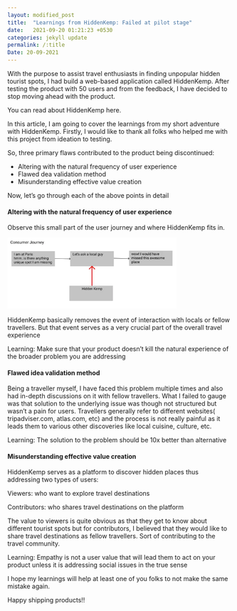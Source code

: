 ```yaml
---
layout: modified_post
title:  "Learnings from HiddenKemp: Failed at pilot stage"
date:   2021-09-20 01:21:23 +0530
categories: jekyll update
permalink: /:title
Date: 20-09-2021
---
```


With the purpose to assist travel enthusiasts in finding unpopular hidden tourist spots, I had build a web-based application called HiddenKemp. After testing the product with 50 users and from the feedback, I have decided to stop moving ahead with the product.

You can read about HiddenKemp here.

In this article, I am going to cover the learnings from my short adventure with HiddenKemp. Firstly, I would like to thank all folks who helped me with this project from ideation to testing.

So, three primary flaws contributed to the product being discontinued:
- Altering with the natural frequency of user experience
- Flawed dea validation method
- Misunderstanding effective value creation


Now, let’s go through each of the above points in detail

#### Altering with the natural frequency of user experience
Observe this small part of the user journey and where HiddenKemp fits in.

<div markdown="1" style="padding: 0px;">
<img src="/assets/hidden_kemp.jpg" alt="hidden_kemp" width= 380px >
</div>


HiddenKemp basically removes the event of interaction with locals or fellow travellers. But that event serves as a very crucial part of the overall travel experience

Learning: Make sure that your product doesn’t kill the natural experience of the broader problem you are addressing

#### Flawed idea validation method
Being a traveller myself, I have faced this problem multiple times and also had in-depth discussions on it with fellow travellers. What I failed to gauge was that solution to the underlying issue was though not structured but wasn’t a pain for users. Travellers generally refer to different websites( tripadviser.com, atlas.com, etc) and the process is not really painful as it leads them to various other discoveries like local cuisine, culture, etc.

Learning: The solution to the problem should be 10x better than alternative

#### Misunderstanding effective value creation
HiddenKemp serves as a platform to discover hidden places thus addressing two types of users:

Viewers: who want to explore travel destinations

Contributors: who shares travel destinations on the platform

The value to viewers is quite obvious as that they get to know about different tourist spots but for contributors, I believed that they would like to share travel destinations as fellow travellers. Sort of contributing to the travel community.

Learning: Empathy is not a user value that will lead them to act on your product unless it is addressing social issues in the true sense

I hope my learnings will help at least one of you folks to not make the same mistake again.

Happy shipping products!!
